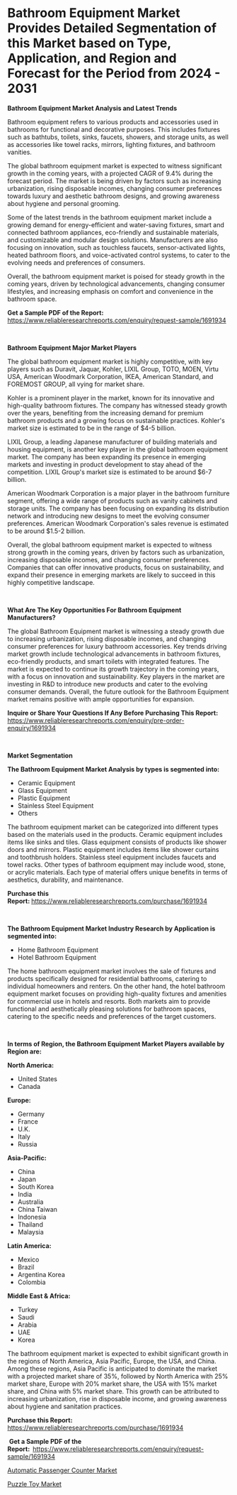 <p><h1>Bathroom Equipment Market Provides Detailed Segmentation of this Market based on Type, Application, and Region and Forecast for the Period from 2024 - 2031</h1></p><p><strong>Bathroom Equipment Market Analysis and Latest Trends</strong></p>
<p><p>Bathroom equipment refers to various products and accessories used in bathrooms for functional and decorative purposes. This includes fixtures such as bathtubs, toilets, sinks, faucets, showers, and storage units, as well as accessories like towel racks, mirrors, lighting fixtures, and bathroom vanities.</p><p>The global bathroom equipment market is expected to witness significant growth in the coming years, with a projected CAGR of 9.4% during the forecast period. The market is being driven by factors such as increasing urbanization, rising disposable incomes, changing consumer preferences towards luxury and aesthetic bathroom designs, and growing awareness about hygiene and personal grooming.</p><p>Some of the latest trends in the bathroom equipment market include a growing demand for energy-efficient and water-saving fixtures, smart and connected bathroom appliances, eco-friendly and sustainable materials, and customizable and modular design solutions. Manufacturers are also focusing on innovation, such as touchless faucets, sensor-activated lights, heated bathroom floors, and voice-activated control systems, to cater to the evolving needs and preferences of consumers.</p><p>Overall, the bathroom equipment market is poised for steady growth in the coming years, driven by technological advancements, changing consumer lifestyles, and increasing emphasis on comfort and convenience in the bathroom space.</p></p>
<p><strong>Get a Sample PDF of the Report:&nbsp;</strong> <a href="https://www.reliableresearchreports.com/enquiry/request-sample/1691934">https://www.reliableresearchreports.com/enquiry/request-sample/1691934</a></p>
<p>&nbsp;</p>
<p><strong>Bathroom Equipment Major Market Players</strong></p>
<p><p>The global bathroom equipment market is highly competitive, with key players such as Duravit, Jaquar, Kohler, LIXIL Group, TOTO, MOEN, Virtu USA, American Woodmark Corporation, IKEA, American Standard, and FOREMOST GROUP, all vying for market share.</p><p>Kohler is a prominent player in the market, known for its innovative and high-quality bathroom fixtures. The company has witnessed steady growth over the years, benefiting from the increasing demand for premium bathroom products and a growing focus on sustainable practices. Kohler's market size is estimated to be in the range of $4-5 billion.</p><p>LIXIL Group, a leading Japanese manufacturer of building materials and housing equipment, is another key player in the global bathroom equipment market. The company has been expanding its presence in emerging markets and investing in product development to stay ahead of the competition. LIXIL Group's market size is estimated to be around $6-7 billion.</p><p>American Woodmark Corporation is a major player in the bathroom furniture segment, offering a wide range of products such as vanity cabinets and storage units. The company has been focusing on expanding its distribution network and introducing new designs to meet the evolving consumer preferences. American Woodmark Corporation's sales revenue is estimated to be around $1.5-2 billion.</p><p>Overall, the global bathroom equipment market is expected to witness strong growth in the coming years, driven by factors such as urbanization, increasing disposable incomes, and changing consumer preferences. Companies that can offer innovative products, focus on sustainability, and expand their presence in emerging markets are likely to succeed in this highly competitive landscape.</p></p>
<p>&nbsp;</p>
<p><strong>What Are The Key Opportunities For Bathroom Equipment Manufacturers?</strong></p>
<p><p>The global Bathroom Equipment market is witnessing a steady growth due to increasing urbanization, rising disposable incomes, and changing consumer preferences for luxury bathroom accessories. Key trends driving market growth include technological advancements in bathroom fixtures, eco-friendly products, and smart toilets with integrated features. The market is expected to continue its growth trajectory in the coming years, with a focus on innovation and sustainability. Key players in the market are investing in R&D to introduce new products and cater to the evolving consumer demands. Overall, the future outlook for the Bathroom Equipment market remains positive with ample opportunities for expansion.</p></p>
<p><strong>Inquire or Share Your Questions If Any Before Purchasing This Report:</strong> <a href="https://www.reliableresearchreports.com/enquiry/pre-order-enquiry/1691934">https://www.reliableresearchreports.com/enquiry/pre-order-enquiry/1691934</a></p>
<p>&nbsp;</p>
<p><strong>Market Segmentation</strong></p>
<p><strong>The Bathroom Equipment Market Analysis by types is segmented into:</strong></p>
<p><ul><li>Ceramic Equipment</li><li>Glass Equipment</li><li>Plastic Equipment</li><li>Stainless Steel Equipment</li><li>Others</li></ul></p>
<p><p>The bathroom equipment market can be categorized into different types based on the materials used in the products. Ceramic equipment includes items like sinks and tiles. Glass equipment consists of products like shower doors and mirrors. Plastic equipment includes items like shower curtains and toothbrush holders. Stainless steel equipment includes faucets and towel racks. Other types of bathroom equipment may include wood, stone, or acrylic materials. Each type of material offers unique benefits in terms of aesthetics, durability, and maintenance.</p></p>
<p><strong>Purchase this Report:&nbsp;</strong><a href="https://www.reliableresearchreports.com/purchase/1691934">https://www.reliableresearchreports.com/purchase/1691934</a></p>
<p>&nbsp;</p>
<p><strong>The Bathroom Equipment Market Industry Research by Application is segmented into:</strong></p>
<p><ul><li>Home Bathroom Equipment</li><li>Hotel Bathroom Equipment</li></ul></p>
<p><p>The home bathroom equipment market involves the sale of fixtures and products specifically designed for residential bathrooms, catering to individual homeowners and renters. On the other hand, the hotel bathroom equipment market focuses on providing high-quality fixtures and amenities for commercial use in hotels and resorts. Both markets aim to provide functional and aesthetically pleasing solutions for bathroom spaces, catering to the specific needs and preferences of the target customers.</p></p>
<p>&nbsp;</p>
<p><strong>In terms of Region, the Bathroom Equipment Market Players available by Region are:</strong></p>
<p>
    <p> <strong> North America: </strong>
        <ul>
            <li>United States</li>
            <li>Canada</li>
        </ul>
        </p> 
    <p> <strong> Europe: </strong>
        <ul>
            <li>Germany</li>
            <li>France</li>
            <li>U.K.</li>
            <li>Italy</li>
            <li>Russia</li>
        </ul>
        </p> 
    <p> <strong> Asia-Pacific: </strong>
        <ul>
            <li>China</li>
            <li>Japan</li>
            <li>South Korea</li>
            <li>India</li>
            <li>Australia</li>
            <li>China Taiwan</li>
            <li>Indonesia</li>
            <li>Thailand</li>
            <li>Malaysia</li>
        </ul>
        </p> 
    <p> <strong> Latin America: </strong>
        <ul>
            <li>Mexico</li>
            <li>Brazil</li>
            <li>Argentina Korea</li>
            <li>Colombia</li>
        </ul>
        </p> 
    <p> <strong> Middle East & Africa: </strong>
        <ul>
            <li>Turkey</li>
            <li>Saudi</li>
            <li>Arabia</li>
            <li>UAE</li>
            <li>Korea</li>
        </ul>
    </p>
    </p>
<p><p>The bathroom equipment market is expected to exhibit significant growth in the regions of North America, Asia Pacific, Europe, the USA, and China. Among these regions, Asia Pacific is anticipated to dominate the market with a projected market share of 35%, followed by North America with 25% market share, Europe with 20% market share, the USA with 15% market share, and China with 5% market share. This growth can be attributed to increasing urbanization, rise in disposable income, and growing awareness about hygiene and sanitation practices.</p></p>
<p><strong>Purchase this Report: </strong><a href="https://www.reliableresearchreports.com/purchase/1691934">https://www.reliableresearchreports.com/purchase/1691934</a></p>
<p>&nbsp;<strong>Get a Sample PDF of the Report:&nbsp;&nbsp;</strong><a href="https://www.reliableresearchreports.com/enquiry/request-sample/1691934">https://www.reliableresearchreports.com/enquiry/request-sample/1691934</a></p>
<p><strong></strong></p>
<p><p><a href="https://butternut-bug-553.notion.site/Automatic-Passenger-Counter-Market-Research-Report-Provides-Critical-Insights-that-can-help-Shape-Bu-332028f638214f4691ee748ac6b148cc">Automatic Passenger Counter Market</a></p><p><a href="https://github.com/Glendatilghmankmgz0rbhwpy/Market-Research-Report-List-1/blob/main/puzzle-toy-market.md">Puzzle Toy Market</a></p></p>